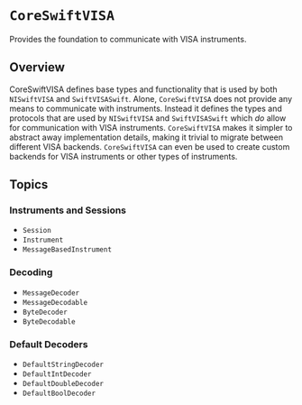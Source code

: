# ``CoreSwiftVISA``

Provides the foundation to communicate with VISA instruments.

## Overview

CoreSwiftVISA defines base types and functionality that is used by both `NISwiftVISA` and `SwiftVISASwift`. Alone, ``CoreSwiftVISA`` does not provide any means to communicate with instruments. Instead it defines the types and protocols that are used by `NISwiftVISA` and `SwiftVISASwift` which *do* allow for communication with VISA instruments. `CoreSwiftVISA` makes it simpler to abstract away implementation details, making it trivial to migrate between different VISA backends. `CoreSwiftVISA` can even be used to create custom backends for VISA instruments or other types of instruments.

## Topics

### Instruments and Sessions

- ``Session``
- ``Instrument``
- ``MessageBasedInstrument``

### Decoding

- ``MessageDecoder``
- ``MessageDecodable``
- ``ByteDecoder``
- ``ByteDecodable``

### Default Decoders

- ``DefaultStringDecoder``
- ``DefaultIntDecoder``
- ``DefaultDoubleDecoder``
- ``DefaultBoolDecoder``
